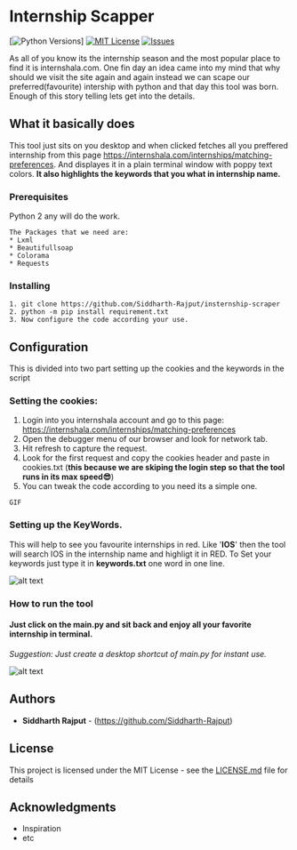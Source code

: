 # Internship Scapper 
[![Python Versions](https://img.shields.io/pypi/pyversions/yt2mp3.svg)]
[![MIT License](https://img.shields.io/github/license/Siddharth-Rajput/insternship-scraper)](https://github.com/Siddharth-Rajput/insternship-scraper/blob/master/LICENSE)
[![Issues](https://img.shields.io/github/issues/Siddharth-Rajput/insternship-scraper)](https://github.com/Siddharth-Rajput/insternship-scraper/issues)


As all of you know its the internship season and the most popular place to find it is internshala.com. One fin day an idea came into my mind that why should we visit the site again and again instead we can scape our preferred(favourite) intership with python and that day this tool was born. Enough of this story telling lets get into the details.

## What it basically does

This tool just sits on you desktop and when clicked fetches all you preffered internship from this page https://internshala.com/internships/matching-preferences. And displayes it in a plain terminal window with poppy text colors.
**It also highlights the keywords that you what in internship name.**

### Prerequisites

Python 2 any will do the work.

```
The Packages that we need are:
* Lxml
* Beautifullsoap
* Colorama
* Requests
```

### Installing

```
1. git clone https://github.com/Siddharth-Rajput/insternship-scraper
2. python -m pip install requirement.txt
3. Now configure the code according your use.
```

## Configuration

This is divided into two part setting up the cookies and the keywords in the script

### Setting the cookies:

1. Login into you internshala account and go to this page: https://internshala.com/internships/matching-preferences
2. Open the debugger menu of our browser and look for network tab.
3. Hit refresh to capture the request.
4. Look for the first request and copy the cookies header and paste in cookies.txt
(**this because we are skiping the login step so that the tool runs in its max speed😎**)
5. You can tweak the code according to you need its a simple one.
```
GIF
```

### Setting up the KeyWords.

This will help to see you favourite internships in red. Like '**IOS**' then the tool will search IOS in the internship name and highligt it in RED. To Set your keywords just type it in **keywords.txt** one word in one line.

![alt text](https://github.com/Siddharth-Rajput/insternship-scraper/blob/master/assets/keywords.jpg)

### How to run the tool
#### Just click on the main.py and sit back and enjoy all your favorite internship in terminal.
*Suggestion: Just create a desktop shortcut of main.py for instant use.*

![alt text](https://github.com/Siddharth-Rajput/insternship-scraper/blob/master/assets/demogif.gif)

## Authors

* **Siddharth Rajput** - (https://github.com/Siddharth-Rajput)

## License

This project is licensed under the MIT License - see the [LICENSE.md](LICENSE.md) file for details

## Acknowledgments
* Inspiration
* etc
